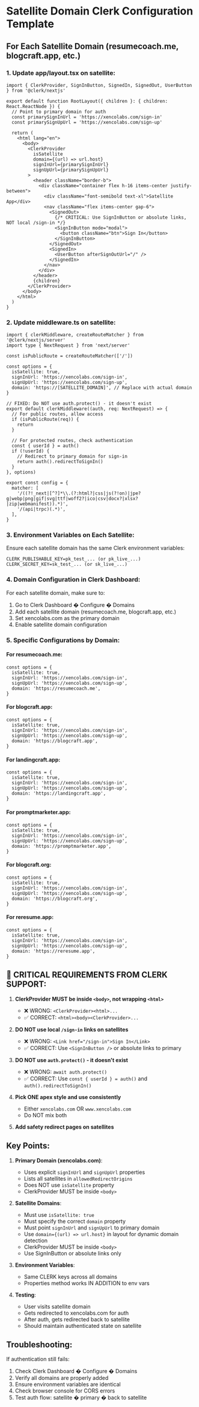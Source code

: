 # Satellite Domain Clerk Configuration Template

## For Each Satellite Domain (resumecoach.me, blogcraft.app, etc.)

### 1. Update app/layout.tsx on satellite:

```tsx
import { ClerkProvider, SignInButton, SignedIn, SignedOut, UserButton } from '@clerk/nextjs'

export default function RootLayout({ children }: { children: React.ReactNode }) {
  // Point to primary domain for auth
  const primarySignInUrl = 'https://xencolabs.com/sign-in'
  const primarySignUpUrl = 'https://xencolabs.com/sign-up'

  return (
    <html lang="en">
      <body>
        <ClerkProvider
          isSatellite
          domain={(url) => url.host}
          signInUrl={primarySignInUrl}
          signUpUrl={primarySignUpUrl}
        >
          <header className="border-b">
            <div className="container flex h-16 items-center justify-between">
              <div className="font-semibold text-xl">Satellite App</div>
              <nav className="flex items-center gap-6">
                <SignedOut>
                  {/* CRITICAL: Use SignInButton or absolute links, NOT local /sign-in */}
                  <SignInButton mode="modal">
                    <button className="btn">Sign In</button>
                  </SignInButton>
                </SignedOut>
                <SignedIn>
                  <UserButton afterSignOutUrl="/" />
                </SignedIn>
              </nav>
            </div>
          </header>
          {children}
        </ClerkProvider>
      </body>
    </html>
  )
}
```

### 2. Update middleware.ts on satellite:

```tsx
import { clerkMiddleware, createRouteMatcher } from '@clerk/nextjs/server'
import type { NextRequest } from 'next/server'

const isPublicRoute = createRouteMatcher(['/'])

const options = {
  isSatellite: true,
  signInUrl: 'https://xencolabs.com/sign-in',
  signUpUrl: 'https://xencolabs.com/sign-up',
  domain: 'https://[SATELLITE_DOMAIN]', // Replace with actual domain
}

// FIXED: Do NOT use auth.protect() - it doesn't exist
export default clerkMiddleware((auth, req: NextRequest) => {
  // For public routes, allow access
  if (isPublicRoute(req)) {
    return
  }
  
  // For protected routes, check authentication
  const { userId } = auth()
  if (!userId) {
    // Redirect to primary domain for sign-in
    return auth().redirectToSignIn()
  }
}, options)

export const config = {
  matcher: [
    '/((?!_next|[^?]*\\.(?:html?|css|js(?!on)|jpe?g|webp|png|gif|svg|ttf|woff2?|ico|csv|docx?|xlsx?|zip|webmanifest)).*)',
    '/(api|trpc)(.*)',
  ],
}
```

### 3. Environment Variables on Each Satellite:

Ensure each satellite domain has the same Clerk environment variables:

```env
CLERK_PUBLISHABLE_KEY=pk_test_... (or pk_live_...)
CLERK_SECRET_KEY=sk_test_... (or sk_live_...)
```

### 4. Domain Configuration in Clerk Dashboard:

For each satellite domain, make sure to:

1. Go to Clerk Dashboard � Configure � Domains
2. Add each satellite domain (resumecoach.me, blogcraft.app, etc.)
3. Set xencolabs.com as the primary domain
4. Enable satellite domain configuration

### 5. Specific Configurations by Domain:

#### For resumecoach.me:
```tsx
const options = {
  isSatellite: true,
  signInUrl: 'https://xencolabs.com/sign-in',
  signUpUrl: 'https://xencolabs.com/sign-up',
  domain: 'https://resumecoach.me',
}
```

#### For blogcraft.app:
```tsx
const options = {
  isSatellite: true,
  signInUrl: 'https://xencolabs.com/sign-in',
  signUpUrl: 'https://xencolabs.com/sign-up',
  domain: 'https://blogcraft.app',
}
```

#### For landingcraft.app:
```tsx
const options = {
  isSatellite: true,
  signInUrl: 'https://xencolabs.com/sign-in',
  signUpUrl: 'https://xencolabs.com/sign-up',
  domain: 'https://landingcraft.app',
}
```

#### For promptmarketer.app:
```tsx
const options = {
  isSatellite: true,
  signInUrl: 'https://xencolabs.com/sign-in',
  signUpUrl: 'https://xencolabs.com/sign-up',
  domain: 'https://promptmarketer.app',
}
```

#### For blogcraft.org:
```tsx
const options = {
  isSatellite: true,
  signInUrl: 'https://xencolabs.com/sign-in',
  signUpUrl: 'https://xencolabs.com/sign-up',
  domain: 'https://blogcraft.org',
}
```

#### For reresume.app:
```tsx
const options = {
  isSatellite: true,
  signInUrl: 'https://xencolabs.com/sign-in',
  signUpUrl: 'https://xencolabs.com/sign-up',
  domain: 'https://reresume.app',
}
```

## 🚨 CRITICAL REQUIREMENTS FROM CLERK SUPPORT:

1. **ClerkProvider MUST be inside `<body>`, not wrapping `<html>`**
   - ❌ WRONG: `<ClerkProvider><html>...`
   - ✅ CORRECT: `<html><body><ClerkProvider>...`

2. **DO NOT use local `/sign-in` links on satellites**
   - ❌ WRONG: `<Link href="/sign-in">Sign In</Link>`
   - ✅ CORRECT: Use `<SignInButton />` or absolute links to primary

3. **DO NOT use `auth.protect()` - it doesn't exist**
   - ❌ WRONG: `await auth.protect()`
   - ✅ CORRECT: Use `const { userId } = auth()` and `auth().redirectToSignIn()`

4. **Pick ONE apex style and use consistently**
   - Either `xencolabs.com` OR `www.xencolabs.com`
   - Do NOT mix both

5. **Add safety redirect pages on satellites**

## Key Points:

1. **Primary Domain (xencolabs.com)**: 
   - Uses explicit `signInUrl` and `signUpUrl` properties
   - Lists all satellites in `allowedRedirectOrigins`
   - Does NOT use `isSatellite` property
   - ClerkProvider MUST be inside `<body>`

2. **Satellite Domains**: 
   - Must use `isSatellite: true`
   - Must specify the correct `domain` property
   - Must point `signInUrl` and `signUpUrl` to primary domain
   - Use `domain={(url) => url.host}` in layout for dynamic domain detection
   - ClerkProvider MUST be inside `<body>`
   - Use SignInButton or absolute links only

3. **Environment Variables**: 
   - Same CLERK keys across all domains
   - Properties method works IN ADDITION to env vars

4. **Testing**:
   - User visits satellite domain
   - Gets redirected to xencolabs.com for auth
   - After auth, gets redirected back to satellite
   - Should maintain authenticated state on satellite

## Troubleshooting:

If authentication still fails:
1. Check Clerk Dashboard � Configure � Domains
2. Verify all domains are properly added
3. Ensure environment variables are identical
4. Check browser console for CORS errors
5. Test auth flow: satellite � primary � back to satellite